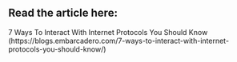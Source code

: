 <h2>Read the article here:</h2>
7 Ways To Interact With Internet Protocols You Should Know (https://blogs.embarcadero.com/7-ways-to-interact-with-internet-protocols-you-should-know/)
